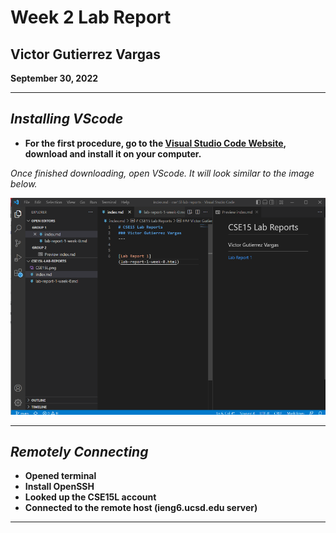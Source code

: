 # Week 2 Lab Report

## Victor Gutierrez Vargas 

**September 30, 2022**

---

## *Installing VScode*

* **For the first procedure, go to the [Visual Studio Code Website](https://code.visualstudio.com/), download and install it on your computer.**

*Once finished downloading, open VScode. It will look similar to the image below.*


![Installing VScode](CSE15L1_SS1.png)

---

## *Remotely Connecting*

* **Opened terminal**
* **Install OpenSSH**
* **Looked up the CSE15L account**
* **Connected to the remote host (ieng6.ucsd.edu server)**


---


